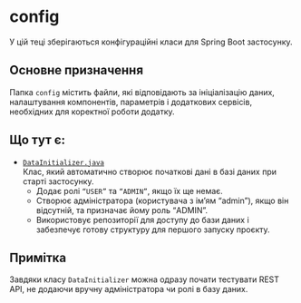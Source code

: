 # config

У цій теці зберігаються конфігураційні класи для Spring Boot застосунку.

## Основне призначення

Папка `config` містить файли, які відповідають за ініціалізацію даних, налаштування компонентів, параметрів і додаткових сервісів, необхідних для коректної роботи додатку.

## Що тут є:

- [`DataInitializer.java`](https://github.com/axolotl1k/DB-RESTfull-service-on-Java/blob/master/src/main/java/com/pliffdax/RESTService/config/DataInitializer.java)  
  Клас, який автоматично створює початкові дані в базі даних при старті застосунку.
    - Додає ролі `“USER”` та `“ADMIN”`, якщо їх ще немає.
    - Створює адміністратора (користувача з ім’ям “admin”), якщо він відсутній, та призначає йому роль “ADMIN”.
    - Використовує репозиторії для доступу до бази даних і забезпечує готову структуру для першого запуску проєкту.

## Примітка

Завдяки класу `DataInitializer` можна одразу почати тестувати REST API, не додаючи вручну адміністратора чи ролі в базу даних.
